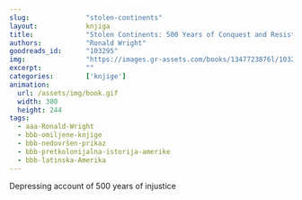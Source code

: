 ```yaml
---
slug:              "stolen-continents"
layout:            knjiga
title:             "Stolen Continents: 500 Years of Conquest and Resistance in the Americas"
authors:           "Ronald Wright"
goodreads_id:      "103295"
img:               "https://images.gr-assets.com/books/1347723876l/103295.jpg"
excerpt:           ""
categories:        ['knjige']
animation:
  url: /assets/img/book.gif
  width: 300
  height: 244
tags:
  - aaa-Ronald-Wright
  - bbb-omiljene-knjige
  - bbb-nedovršen-prikaz
  - bbb-pretkolonijalna-istorija-amerike
  - bbb-latinska-Amerika
---
```


Depressing account of 500 years of injustice